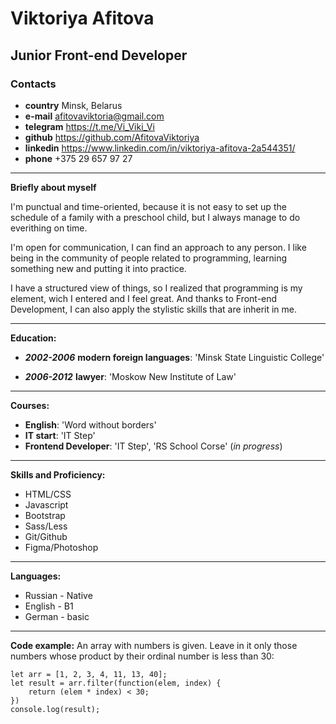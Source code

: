 Viktoriya Afitova
=================
## Junior Front-end Developer
### **Contacts**
- **country** Minsk, Belarus
- **e-mail** afitovaviktoria@gmail.com
- **telegram** https://t.me/Vi_Viki_Vi
- **github** https://github.com/AfitovaViktoriya
- **linkedin** https://www.linkedin.com/in/viktoriya-afitova-2a544351/
- **phone** +375 29 657 97 27
-----
**Briefly about myself**

I'm punctual and time-oriented, because it is not easy to set up the schedule of a family with a preschool child, but I always manage to do everithing on time.

I'm open for communication, I can find an approach to any person. I like being in the community of people related to programming, learning something new and putting it into practice.

I have a structured view of things, so I realized that programming is my element, wich I entered and I feel great. And thanks to Front-end Development, I can also apply the stylistic skills that are inherit in me.
***
**Education:**
- _**2002-2006**_
**modern foreign languages**: 'Minsk State Linguistic College'

- _**2006-2012**_
**lawyer**: 'Moskow New Institute of Law'
***
**Courses:**
- **English**: 'Word without borders'
- **IT start**: 'IT Step'
- **Frontend Developer**: 'IT Step', 'RS School Corse'
(*in progress*)
***
**Skills and Proficiency:**
+ HTML/CSS
+ Javascript
+ Bootstrap
+ Sass/Less
+ Git/Github
+ Figma/Photoshop
***
**Languages:**
+ Russian - Native
+ English - B1
+ German - basic
***
**Code example:**
An array with numbers is given. Leave in it only those numbers whose product by their ordinal number is less than 30:
```
let arr = [1, 2, 3, 4, 11, 13, 40];
let result = arr.filter(function(elem, index) {
    return (elem * index) < 30;
})
console.log(result);
```
